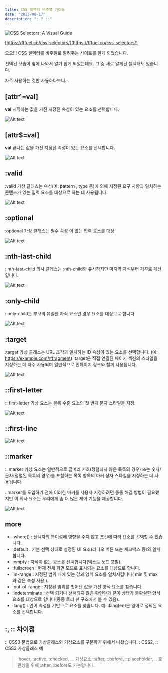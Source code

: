 ```yaml
---
title: CSS 셀렉터 비주얼 가이드
date: "2023-08-17"
description: ": ? ::"
---
```


![CSS Selectors: A Visual Guide](./image.png)

[https://fffuel.co/css-selectors/](https://fffuel.co/css-selectors/)

오오!!! CSS 셀렉터를 비주얼로 알려주는 사이트를 알게 되었습니다.

선택된 모습이 옆에 나와서 알기 쉽게 되었는데요.
그 중 새로 알게된 셀렉터도 있습니다. 

자주 사용하는 것만 사용하다보니...

## [attr^=val]
**val** 시작하는 값을 가진 지정된 속성이 있는 요소를 선택합니다.

![Alt text](./image-4.png)

## [attr$=val]
**val** 끝나는 값을 가진 지정된 속성이 있는 요소를 선택합니다.

![Alt text](./image-5.png)

## :valid
:valid 가상 클래스는 속성(예: pattern , type 등)에 의해 지정된 요구 사항과 일치하는 콘텐츠가 있는 입력 요소를 대상으로 하는 데 사용됩니다.

![Alt text](./image-2.png)


## :optional
:optional 가상 클래스는 필수 속성 이 없는 입력 요소를 대상.

![Alt text](./image-3.png)

## :nth-last-child
: nth-last-child 의사 클래스는 :nth-child와 유사하지만 마지막 자식부터 거꾸로 계산합니다.

![Alt text](./image-6.png)

## :only-child
: only-child는 부모의 유일한 자식 요소인 경우 요소를 대상으로 합니다.

![Alt text](./image-7.png)

## :target
:target 가상 클래스는 URL 조각과 일치하는 ID 속성이 있는 요소를 선택합니다.
(예: https://example.com/#fragment)
:target은 직접 연결된 페이지 섹션의 스타일을 지정하는 데 자주 사용되며 일반적으로 인페이지 링크와 함께 사용됩니다.

![Alt text](./image-8.png)

## ::first-letter
:: first-letter 가상 요소는 블록 수준 요소의 첫 번째 문자 스타일을 지정.

![Alt text](./image-9.png)

## ::first-line

![Alt text](./image-10.png)

## ::marker
:: marker 가상 요소는 일반적으로 글머리 기호(정렬되지 않은 목록의 경우) 또는 숫자/문자(정렬된 목록의 경우)를 포함하는 목록 항목의 마커 상자 스타일을 지정하는 데 사용됩니다.

::marker를 도입하기 전에 이러한 마커를 사용자 지정하려면 종종 해결 방법이 필요했지만 이 의사 요소는 우리에게 좀 더 많은 제어 기능을 제공합니다.

![Alt text](./image-11.png)

## more

- :where() : 선택자의 특이성에 영향을 주지 않고 조건에 따라 요소를 선택할 수 있습니다. 
- :default : 기본 선택 상태로 설정된 UI 요소(라디오 버튼 또는 체크박스 등)와 일치합니다. 
- :empty : 자식이 없는 요소를 선택합니다(텍스트 노드 포함). 
- :fullscreen : 현재 전체 화면 모드로 표시되는 요소를 대상으로 합니다. 
- :in-range : 지정된 범위 내에 있는 값과 양식 요소를 일치시킵니다( min 및 max 와 같은 속성 사용 ). 
- :out-of-range : 지정된 범위를 벗어난 값을 가진 양식 요소를 찾습니다. 
- :indeterminate : 선택 되거나 선택되지 않은 확인란과 같이 상태가 불확실한 양식 요소를 대상으로 합니다(종종 트리 뷰 구조에서 볼 수 있음). 
- :lang() : 언어 속성을 기반으로 요소를 찾습니다. 예: :lang(en)은 영어로 정의된 요소를 선택합니다. 

## :, :: 차이점

:: CSS3 문법으로 가상클래스와 가상요소를 구분하기 위해서 나왔습니다.
: CSS2, :: CSS3
가상클래스 예
> :hover, :active, :checked, ...
가상요소 
> ::after, ::before, ::placeholder, ..
호환성을 위해 :after, :before도 가능합니다.